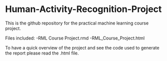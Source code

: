 # Human-Activity-Recognition-Project


This is the github repository for the practical machine learning course project.

Files included: 
-RML Course Project.rmd
-RML_Course_Project.html

To have a quick overview of the project and see the code used to generate the report please read the .html file.
